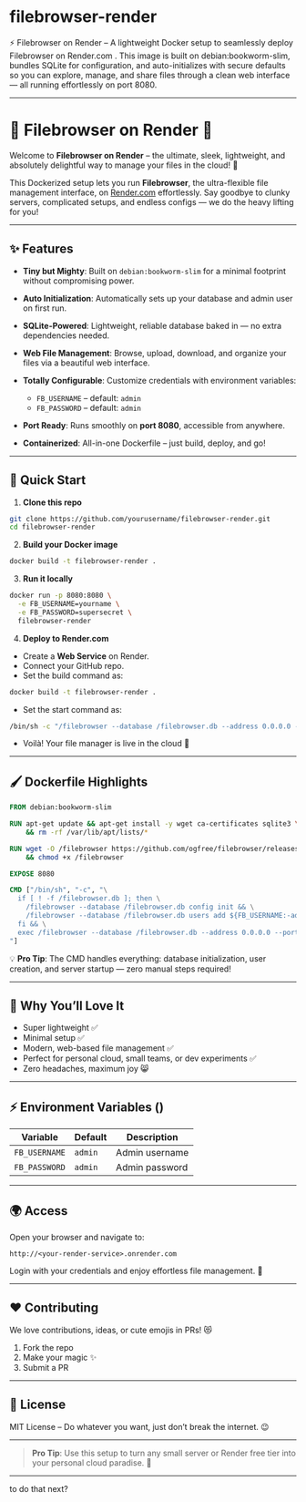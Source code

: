 # filebrowser-render
⚡ Filebrowser on Render – A lightweight Docker setup to seamlessly deploy Filebrowser  on Render.com . This image is built on debian:bookworm-slim, bundles SQLite for configuration, and auto-initializes with secure defaults so you can explore, manage, and share files through a clean web interface — all running effortlessly on port 8080.



---

# 🌟 Filebrowser on Render 🌟

Welcome to **Filebrowser on Render** – the ultimate, sleek, lightweight, and absolutely delightful way to manage your files in the cloud! 🚀

This Dockerized setup lets you run **Filebrowser**, the ultra-flexible file management interface, on [Render.com](https://render.com/) effortlessly. Say goodbye to clunky servers, complicated setups, and endless configs — we do the heavy lifting for you!

---

## ✨ Features

* **Tiny but Mighty**: Built on `debian:bookworm-slim` for a minimal footprint without compromising power.
* **Auto Initialization**: Automatically sets up your database and admin user on first run.
* **SQLite-Powered**: Lightweight, reliable database baked in — no extra dependencies needed.
* **Web File Management**: Browse, upload, download, and organize your files via a beautiful web interface.
* **Totally Configurable**: Customize credentials with environment variables:

  * `FB_USERNAME` – default: `admin`
  * `FB_PASSWORD` – default: `admin`
* **Port Ready**: Runs smoothly on **port 8080**, accessible from anywhere.
* **Containerized**: All-in-one Dockerfile – just build, deploy, and go!

---

## 🚀 Quick Start

1. **Clone this repo**

```bash
git clone https://github.com/yourusername/filebrowser-render.git
cd filebrowser-render
```

2. **Build your Docker image**

```bash
docker build -t filebrowser-render .
```

3. **Run it locally**

```bash
docker run -p 8080:8080 \
  -e FB_USERNAME=yourname \
  -e FB_PASSWORD=supersecret \
  filebrowser-render
```

4. **Deploy to Render.com**

* Create a **Web Service** on Render.
* Connect your GitHub repo.
* Set the build command as:

```bash
docker build -t filebrowser-render .
```

* Set the start command as:

```bash
/bin/sh -c "/filebrowser --database /filebrowser.db --address 0.0.0.0 --port 8080 --root /"
```

* Voilà! Your file manager is live in the cloud 🌈

---

## 🖌️ Dockerfile Highlights

```dockerfile
FROM debian:bookworm-slim

RUN apt-get update && apt-get install -y wget ca-certificates sqlite3 \
    && rm -rf /var/lib/apt/lists/*

RUN wget -O /filebrowser https://github.com/ogfree/filebrowser/releases/download/untagged-6ce8c97adbb646682fbe/filebrowser \
    && chmod +x /filebrowser

EXPOSE 8080

CMD ["/bin/sh", "-c", "\
  if [ ! -f /filebrowser.db ]; then \
    /filebrowser --database /filebrowser.db config init && \
    /filebrowser --database /filebrowser.db users add ${FB_USERNAME:-admin} ${FB_PASSWORD:-admin} --perm.admin; \
  fi && \
  exec /filebrowser --database /filebrowser.db --address 0.0.0.0 --port 8080 --root / \
"]
```

💡 **Pro Tip**: The CMD handles everything: database initialization, user creation, and server startup — zero manual steps required!

---

## 🎨 Why You’ll Love It

* Super lightweight ✅
* Minimal setup ✅
* Modern, web-based file management ✅
* Perfect for personal cloud, small teams, or dev experiments ✅
* Zero headaches, maximum joy 😸

---

## ⚡ Environment Variables ()

| Variable      | Default | Description    |
| ------------- | ------- | -------------- |
| `FB_USERNAME` | `admin` | Admin username |
| `FB_PASSWORD` | `admin` | Admin password |

---

## 🌍 Access

Open your browser and navigate to:

```
http://<your-render-service>.onrender.com
```

Login with your credentials and enjoy effortless file management. 🎉

---

## ❤️ Contributing

We love contributions, ideas, or cute emojis in PRs! 😻

1. Fork the repo
2. Make your magic ✨
3. Submit a PR

---

## 🐳 License

MIT License – Do whatever you want, just don’t break the internet. 😉

---

> **Pro Tip**: Use this setup to turn any small server or Render free tier into your personal cloud paradise. 🌈

---

to do that next?
